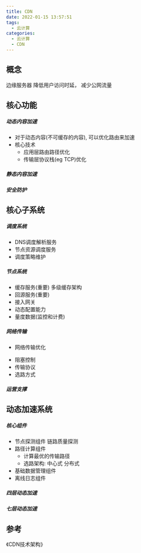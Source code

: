 ```yaml
---
title: CDN
date: 2022-01-15 13:57:51
tags:
  - 云计算
categories:
  - 云计算  
  - CDN
---
```


<p></p>
<!-- more -->

## 概念
边缘服务器
降低用户访问时延， 减少公网流量

## 核心功能
##### 动态内容加速
+ 对于动态内容(不可缓存的内容), 可以优化路由来加速
+ 核心技术
  - 应用层路由路径优化
  - 传输层协议栈(eg TCP)优化

##### 静态内容加速

##### 安全防护

## 核心子系统
##### 调度系统
+ DNS调度解析服务
+ 节点资源调度服务
+ 调度策略维护

##### 节点系统
+ 缓存服务(重要)
  多级缓存架构 
+ 回源服务(重要)
+ 接入网关
+ 动态配置能力
+ 量度数据(监控和计费)

##### 网络传输
+  网络传输优化
  - 阻塞控制
  - 传输协议
  - 选路方式

##### 运营支撑


## 动态加速系统
##### 核心组件
+ 节点探测组件
   链路质量探测
+ 路径计算组件
  - 计算最优的传输路径
  - 选路架构: 
     中心式
     分布式
+ 基础数据管理组件
+ 离线日志组件

##### 四层动态加速

##### 七层动态加速

## 参考
《CDN技术架构》 
